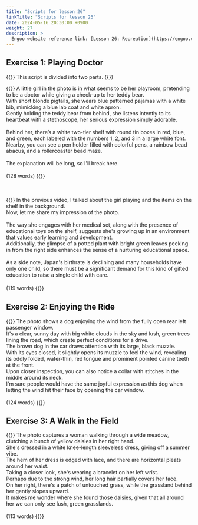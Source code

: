 ```yaml
---
title: "Scripts for lesson 26"
linkTitle: "Scripts for lesson 26"
date: 2024-05-16 20:30:00 +0900
weight: 27
description: >
  Engoo website reference link: [Lesson 26: Recreation](https://engoo.com/app/lessons/describing-pictures-intermediate-describing-pictures-recreation/2-jirkxbEeelWTuIy6DYUQ?category_id=P_HriMOnEeifo0O-yMP42w&course_id=ZZasjsOnEeiHZVOMC0VfdA)
---
```


## Exercise 1: Playing Doctor

{{<alert>}}
This script is divided into two parts.
{{</alert>}}

{{<card header="**1st script**">}}
A little girl in the photo is in what seems to be her playroom, pretending to be a doctor while giving a check-up to her teddy bear.<br/> 
With short blonde pigtails, she wears blue patterned pajamas with a white bib, mimicking a blue lab coat and white apron.<br/>
Gently holding the teddy bear from behind, she listens intently to its heartbeat with a stethoscope, her serious expression simply adorable.<br/>
<br/>
Behind her, there’s a white two-tier shelf with round tin boxes in red, blue, and green, each labeled with the numbers 1, 2, and 3 in a large white font. <br/>
Nearby, you can see a pen holder filled with colorful pens, a rainbow bead abacus, and a rollercoaster bead maze. <br/>
<br/>
The explanation will be long, so I'll break here.<br/>
<br/>
(128 words)
{{</card>}}

　

{{<card header="**2nd script**">}}
In the previous video, I talked about the girl playing and the items on the shelf in the background. <br/>
Now, let me share my impression of the photo.<br/>
<br/>
The way she engages with her medical set, along with the presence of educational toys on the shelf, suggests she's growing up in an environment that values early learning and development. <br/>
Additionally, the glimpse of a potted plant with bright green leaves peeking in from the right side enhances the sense of a nurturing educational space.<br/>
<br/>
As a side note, Japan's birthrate is declining and many households have only one child, so there must be a significant demand for this kind of gifted education to raise a single child with care.<br/>
<br/>
(119 words)
{{</card>}}
　

## Exercise 2: Enjoying the Ride

{{<card header="**Script**">}}
The photo shows a dog enjoying the wind from the fully open rear left passenger window. <br/>
It's a clear, sunny day with big white clouds in the sky and lush, green trees lining the road, which create perfect conditions for a drive.<br/>
The brown dog in the car draws attention with its large, black muzzle. <br/>
With its eyes closed, it slightly opens its muzzle to feel the wind, revealing its oddly folded, wafer-thin, red tongue and prominent pointed canine teeth at the front. <br/>
Upon closer inspection, you can also notice a collar with stitches in the middle around its neck.<br/>
I'm sure people would have the same joyful expression as this dog when letting the wind hit their face by opening the car window.<br/>
<br/>
(124 words)
{{</card>}}

## Exercise 3: A Walk in the Field

{{<card header="**Script**">}}
The photo captures a woman walking through a wide meadow, clutching a bunch of yellow daisies in her right hand. <br/>
She's dressed in a white knee-length sleeveless dress, giving off a summer vibe. <br/>
The hem of her dress is edged with lace, and there are horizontal pleats around her waist. <br/>
Taking a closer look, she's wearing a bracelet on her left wrist. <br/>
Perhaps due to the strong wind, her long hair partially covers her face. <br/>
On her right, there's a patch of untouched grass, while the grassland behind her gently slopes upward.<br/>
It makes me wonder where she found those daisies, given that all around her we can only see lush, green grasslands.<br/>
<br/>
(113 words)
{{</card>}}
